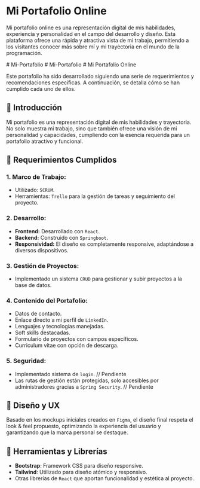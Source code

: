 
# Mi Portafolio Online

Mi portafolio online es una representación digital de mis habilidades, experiencia y personalidad en el campo del desarrollo y diseño. Esta plataforma ofrece una rápida y atractiva vista de mi trabajo, permitiendo a los visitantes conocer más sobre mí y mi trayectoria en el mundo de la programación.

#   M i - P o r t a f o l i o 
 
 #   M i - P o r t a f o l i o 
 
 # Mi Portafolio Online

Este portafolio ha sido desarrollado siguiendo una serie de requerimientos y recomendaciones específicas. A continuación, se detalla cómo se han cumplido cada uno de ellos.

## 🚀 Introducción
Mi portafolio es una representación digital de mis habilidades y trayectoria. No solo muestra mi trabajo, sino que también ofrece una visión de mi personalidad y capacidades, cumpliendo con la esencia requerida para un portafolio atractivo y funcional.

## 📝 Requerimientos Cumplidos

### 1. **Marco de Trabajo:** 
   - Utilizado: `SCRUM`.
   - Herramientas: `Trello` para la gestión de tareas y seguimiento del proyecto.

### 2. **Desarrollo:** 
   - **Frontend:** Desarrollado con `React`.
   - **Backend:** Construido con `Springboot`.
   - **Responsividad:** El diseño es completamente responsive, adaptándose a diversos dispositivos.

### 3. **Gestión de Proyectos:**
   - Implementado un sistema `CRUD` para gestionar y subir proyectos a la base de datos.
   
### 4. **Contenido del Portafolio:**
   - Datos de contacto.
   - Enlace directo a mi perfil de `LinkedIn`.
   - Lenguajes y tecnologías manejadas.
   - Soft skills destacadas.
   - Formulario de proyectos con campos específicos.
   - Curriculum vitae con opción de descarga.

### 5. **Seguridad:**
   - Implementado sistema de `login`. // Pendiente
   - Las rutas de gestión están protegidas, solo accesibles por administradores gracias a `Spring Security`. // Pendiente

## 🎨 Diseño y UX
Basado en los mockups iniciales creados en `Figma`, el diseño final respeta el look & feel propuesto, optimizando la experiencia del usuario y garantizando que la marca personal se destaque.

## 🧰 Herramientas y Librerías
- **Bootstrap**: Framework CSS para diseño responsive.
- **Tailwind**: Utilizado para diseño atómico y responsivo.
- Otras librerías de `React` que aportan funcionalidad y estética al proyecto.



